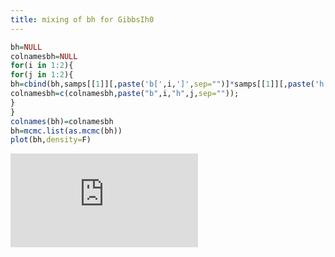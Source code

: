 ```yaml
---
title: mixing of bh for GibbsIh0
---
```


```R
bh=NULL
colnamesbh=NULL
for(i in 1:2){
for(j in 1:2){
bh=cbind(bh,samps[[1]][,paste('b[',i,']',sep="")]*samps[[1]][,paste('h[',j,']',sep="")])
colnamesbh=c(colnamesbh,paste("b",i,"h",j,sep=""));
}
}
colnames(bh)=colnamesbh
bh=mcmc.list(as.mcmc(bh))
plot(bh,density=F)

```





![trace of b1h1](https://dl.dropboxusercontent.com/u/13898422/FWd/mixing%20on%20bh%20and%20yhat%20from%20GibbsFWh0/tracebh.pdf)
 

 